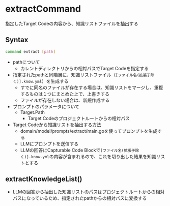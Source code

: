 # extractCommand

指定したTarget Codeの内容から、知識リストファイルを抽出する

## Syntax

```bash
command extract [path]
```

* pathについて
  * カレントディレクトリからの相対パスでTarget Codeを指定する
* 指定されたpathと同階層に、知識リストファイル（`[ファイル名(拡張子除く)].know.yml`）を生成する
  * すでに同名のファイルが存在する場合は、知識リストをマージし、重複するものは１つにまとめた上で、上書きする
  * ファイルが存在しない場合は、新規作成する
* プロンプトのパラメータについて
  * Target.Path
    * Target Codeのプロジェクトルートからの相対パス
* Target Codeから知識リストを抽出する方法
  * domain/model/prompts/extract/main.goを使ってプロンプトを生成する
  * LLMにプロンプトを送信する
  * LLMの回答にCapturable Code Blockで`[ファイル名(拡張子除く)].know.yml`の内容が含まれるので、これを切り出した結果を知識リストとする


## extractKnowledgeList()

* LLMの回答から抽出した知識リストのパスはプロジェクトルートからの相対パスになっているため、指定されたpathからの相対パスに変換する